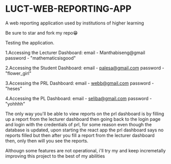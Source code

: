 # LUCT-WEB-REPORTING-APP
A web reporting application used by institutions of higher learning

Be sure to star and fork my repo😁

Testing the application.

1.Accessing the Lecturer Dashboard:
email - Manthabiseng@gmail password - "mathematicsisgood"

2.Accessing the Student Dashboard:
email - palesa@gmail.com password - "flower_girl"

3.Accessing the PRL Dashboard:
email - webb@gmail.com password - "heses"

4.Accessing the PL Dashboard:
email - seliba@gmail.com password - "yohhhh"

The only way you'll be able to view reports on the prl dashboard is by filling up a report from the lecturer dashboard then going back to the login page and login with the credentials of prl, for some reason even though the database is updated, upon starting the react app the prl dashboard says no reports filled but then after you fill a report from the lecturer dashboard then, only then will you see the reports.

Althougn some features are not operational, i'll try my and keep incremetally improving this project to the best of my abilities
